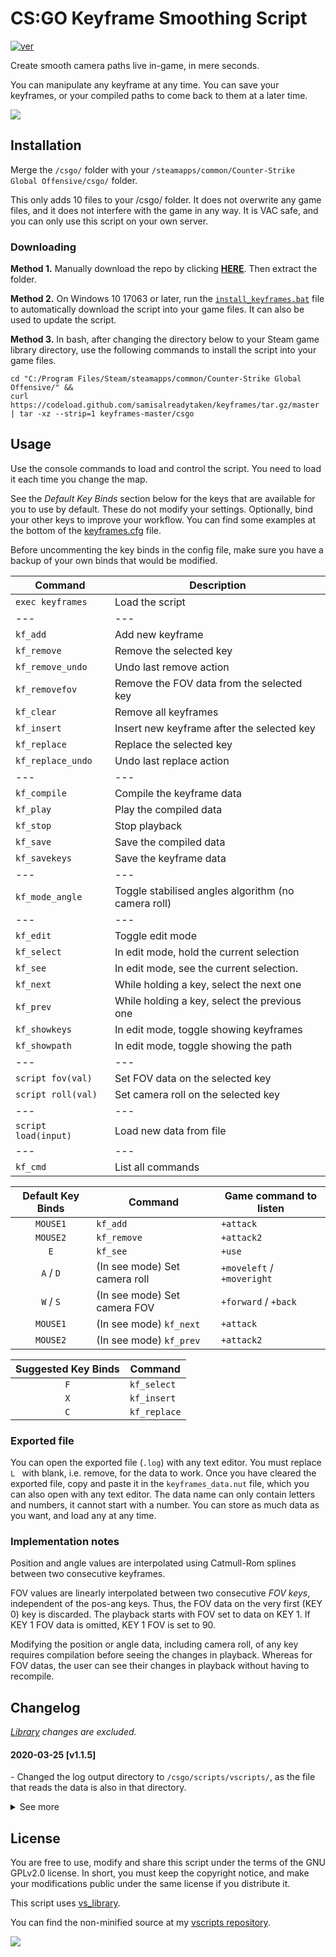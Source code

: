 # CS:GO Keyframe Smoothing Script
[![ver][]](https://github.com/samisalreadytaken/keyframes)

Create smooth camera paths live in-game, in mere seconds.

You can manipulate any keyframe at any time. You can save your keyframes, or your compiled paths to come back to them at a later time.

[ver]: https://img.shields.io/badge/keyframes-v1.1.5-informational
[![](https://img.shields.io/badge/Video_demonstration-red?logo=youtube)](https://www.youtube.com/watch?v=NDczxKqJECY)

## Installation
Merge the `/csgo/` folder with your `/steamapps/common/Counter-Strike Global Offensive/csgo/` folder.

This only adds 10 files to your /csgo/ folder. It does not overwrite any game files, and it does not interfere with the game in any way. It is VAC safe, and you can only use this script on your own server.

### Downloading
**Method 1.**
Manually download the repo by clicking [**HERE**](https://github.com/samisalreadytaken/keyframes/archive/master.zip). Then extract the folder.

**Method 2.**
On Windows 10 17063 or later, run the [`install_keyframes.bat`](https://raw.githubusercontent.com/samisalreadytaken/keyframes/master/install_keyframes.bat) file to automatically download the script into your game files. It can also be used to update the script.

**Method 3.**
In bash, after changing the directory below to your Steam game library directory, use the following commands to install the script into your game files.
```
cd "C:/Program Files/Steam/steamapps/common/Counter-Strike Global Offensive/" && 
curl https://codeload.github.com/samisalreadytaken/keyframes/tar.gz/master | tar -xz --strip=1 keyframes-master/csgo
```

## Usage
Use the console commands to load and control the script. You need to load it each time you change the map.

See the _Default Key Binds_ section below for the keys that are available for you to use by default. These do not modify your settings. Optionally, bind your other keys to improve your workflow. You can find some examples at the bottom of the [keyframes.cfg](csgo/cfg/keyframes.cfg) file.

Before uncommenting the key binds in the config file, make sure you have a backup of your own binds that would be modified.

Command                | Description
---------------------- | -------------------
`exec keyframes`       | Load the script
---                    | ---
`kf_add`               | Add new keyframe
`kf_remove`            | Remove the selected key
`kf_remove_undo`       | Undo last remove action
`kf_removefov`         | Remove the FOV data from the selected key
`kf_clear`             | Remove all keyframes
`kf_insert`            | Insert new keyframe after the selected key
`kf_replace`           | Replace the selected key
`kf_replace_undo`      | Undo last replace action
---                    | ---
`kf_compile`           | Compile the keyframe data
`kf_play`              | Play the compiled data
`kf_stop`              | Stop playback
`kf_save`              | Save the compiled data
`kf_savekeys`          | Save the keyframe data
---                    | ---
`kf_mode_angle`        | Toggle stabilised angles algorithm (no camera roll)
---                    | ---
`kf_edit`              | Toggle edit mode
`kf_select`            | In edit mode, hold the current selection
`kf_see`               | In edit mode, see the current selection.
`kf_next`              | While holding a key, select the next one
`kf_prev`              | While holding a key, select the previous one
`kf_showkeys`          | In edit mode, toggle showing keyframes
`kf_showpath`          | In edit mode, toggle showing the path
---                    | ---
`script fov(val)`      | Set FOV data on the selected key
`script roll(val)`     | Set camera roll on the selected key
---                    | ---
`script load(input)`   | Load new data from file
---                    | ---
`kf_cmd`               | List all commands

Default Key Binds    | Command                        | Game command to listen
:-------------------:| ------------------------------ | ---------------------------
`MOUSE1`             | `kf_add`                       | `+attack`
`MOUSE2`             | `kf_remove`                    | `+attack2`
`E`                  | `kf_see`                       | `+use`
`A` / `D`            | (In see mode) Set camera roll  | `+moveleft` / `+moveright`
`W` / `S`            | (In see mode) Set camera FOV   | `+forward` / `+back`
`MOUSE1`             | (In see mode) `kf_next`        | `+attack`
`MOUSE2`             | (In see mode) `kf_prev`        | `+attack2`

Suggested Key Binds  | Command
:-------------------:|---------------
`F`                  | `kf_select`
`X`                  | `kf_insert`
`C`                  | `kf_replace`

### Exported file
You can open the exported file (`.log`) with any text editor. You must replace `L ` with blank, i.e. remove, for the data to work. Once you have cleared the exported file, copy and paste it in the `keyframes_data.nut` file, which you can also open with any text editor. The data name can only contain letters and numbers, it cannot start with a number. You can store as much data as you want, and load any at any time.

### Implementation notes
Position and angle values are interpolated using Catmull-Rom splines between two consecutive keyframes.

FOV values are linearly interpolated between two consecutive _FOV keys_, independent of the pos-ang keys. Thus, the FOV data on the very first (KEY 0) key is discarded. The playback starts with FOV set to data on KEY 1. If KEY 1 FOV data is omitted, KEY 1 FOV is set to 90.

Modifying the position or angle data, including camera roll, of any key requires compilation before seeing the changes in playback. Whereas for FOV datas, the user can see their changes in playback without having to recompile.

## Changelog
_[Library][vs_library] changes are excluded._

#### 2020-03-25 [v1.1.5]
\- Changed the log output directory to `/csgo/scripts/vscripts/`, as the file that reads the data is also in that directory.

<details><summary>See more</summary>

#### 2020-02-23 [v1.1.4]
\- Bug fixes

#### 2020-02-22 [v1.1.3]
\- Changed the gizmo helper to a circle sprite  
\- Added back key listeners (Listed in 'Default Key Binds')  
\- Minor backend improvements  
\- Edge case bug fixes

#### 2020-02-17 [v1.1.1]
\- Minor performance improvements  
\- Minor bug fixes

#### 2020-02-16 [v1.1.0]
\- Added back an old FOV system that lerps between 2 keyframe FOV values  
\- ~~Changed 'roll' to 'tilt'~~ (Reverted 2020-03-23)  
\- Decreased edit mode response time  
\- Minor improvements

#### 2020-02-15 [v1.0.1]
\- Fixed an old bug that wouldn't compile the last key  
\- Minor corrections and fixes

#### 2020-02-14 [v1.0.0]
\- Initial release

</details>

## License
You are free to use, modify and share this script under the terms of the GNU GPLv2.0 license. In short, you must keep the copyright notice, and make your modifications public under the same license if you distribute it.

This script uses [vs_library][].

You can find the non-minified source at my [vscripts repository](https://github.com/samisalreadytaken/vscripts).

[![](http://hits.dwyl.com/samisalreadytaken/keyframes.svg)](http://hits.dwyl.com/samisalreadytaken/keyframes)

[vs_library]: https://github.com/samisalreadytaken/vs_library
